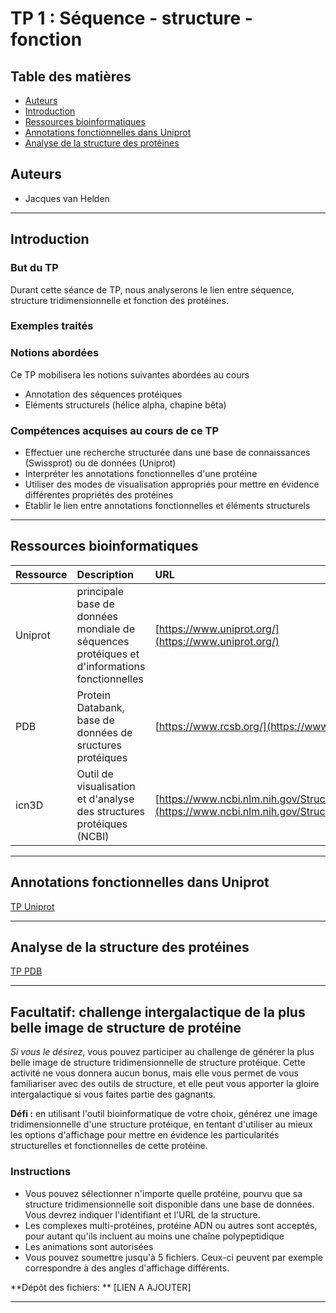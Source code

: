 # TP 1 : Séquence - structure - fonction

## Table des matières

- [Auteurs](#auteurs)
- [Introduction](#introduction)
- [Ressources bioinformatiques](#ressources-bioinformatiques) 
- [Annotations fonctionnelles dans Uniprot](#annotations-fonctionnelles-dans-uniprot) 
- [Analyse de la structure des protéines](#analyse-de-la-structure)


## Auteurs

- Jacques van Helden

----------------------------------------------------------------

## Introduction

### But du TP

Durant cette séance de TP, nous analyserons le lien entre séquence, structure tridimensionnelle et fonction des protéines. 

### Exemples traités


### Notions abordées

Ce TP mobilisera les notions suivantes abordées au cours

- Annotation des séquences protéiques
- Eléments structurels (hélice alpha, chapine bêta)

### Compétences acquises au cours de ce TP

- Effectuer une recherche structurée dans une base de connaissances (Swissprot) ou de données (Uniprot)
- Interpréter les annotations fonctionnelles d'une protéine
- Utiliser des modes de visualisation appropriés pour mettre en évidence différentes propriétés des protéines
- Etablir le lien entre annotations fonctionnelles et éléments structurels

----------------------------------------------------------------

## Ressources bioinformatiques

| Ressource | Description | URL |
|:---------------|:-------------------------------------------|:--------------------------------|
| Uniprot | principale base de données mondiale de séquences protéiques et d'informations fonctionnelles | [https://www.uniprot.org/](https://www.uniprot.org/) |
| PDB | Protein Databank, base de données de sructures protéiques | [https://www.rcsb.org/](https://www.rcsb.org/) |
| icn3D | Outil de visualisation et d'analyse des structures protéiques (NCBI) | [https://www.ncbi.nlm.nih.gov/Structure/icn3d/](https://www.ncbi.nlm.nih.gov/Structure/icn3d/) |

----------------------------------------------------------------

## Annotations fonctionnelles dans Uniprot

[TP Uniprot](TP1a_Uniprot.md)

----------------------------------------------------------------

## Analyse de la structure des protéines


[TP PDB](TP1b_PDB.md)


----------------------------------------------------------------

## Facultatif: challenge intergalactique de la plus belle image de structure de protéine

*Si vous le désirez*, vous pouvez participer au challenge de générer la plus belle image de structure tridimensionnelle de structure protéique. Cette activité ne vous donnera aucun bonus, mais elle vous permet de vous familiariser avec des outils de structure, et elle peut vous apporter la gloire intergalactique si vous faites partie des gagnants.  

**Défi :** en utilisant l'outil bioinformatique de votre choix, générez une image tridimensionnelle d'une structure protéique, en tentant d'utiliser au mieux les options d'affichage pour mettre en évidence les particularités structurelles et fonctionnelles de cette protéine. 

### Instructions

- Vous pouvez sélectionner n'importe quelle protéine, pourvu que sa structure tridimensionnelle soit disponible dans une base de données. Vous devrez indiquer l'identifiant et l'URL de la structure. 
- Les complexes multi-protéines, protéine ADN ou autres sont acceptés, pour autant qu'ils incluent au moins une chaîne polypeptidique
- Les animations sont autorisées
- Vous pouvez soumettre jusqu'à 5 fichiers. Ceux-ci peuvent par exemple correspondre à des angles d'affichage différents.

**Dépôt des fichiers: ** [LIEN A AJOUTER]

----------------------------------------------------------------
